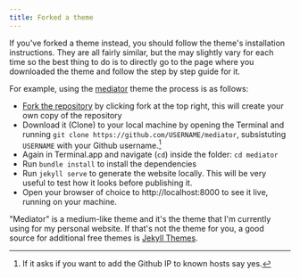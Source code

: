 ```yaml
---
title: Forked a theme
---
```


If you've forked a theme instead, you should follow the theme's installation instructions. They are all fairly similar, but the may slightly vary for each time so the best thing to do is to directly go to the page where you downloaded the theme and follow the step by step guide for it.

For example, using the [mediator](https://github.com/dirkfabisch/mediator) theme the process is as follows:

- [Fork the repository](https://github.com/dirkfabisch/mediator) by clicking fork at the top right, this will create your own copy of the repository
- Download it (Clone) to your local machine by opening the Terminal and running `git clone https://github.com/USERNAME/mediator`, subsistuting `USERNAME` with your Github username.[^4]
- Again in Terminal.app and navigate (`cd`) inside the folder: `cd mediator`
- Run `bundle install` to install the dependencies
- Run `jekyll serve` to generate the website locally. This will be very useful to test how it looks before publishing it.
- Open your browser of choice to http://localhost:8000 to see it live, running on your machine.

"Mediator" is a medium-like theme and it's the theme that I'm currently using for my personal website. If that's not the theme for you, a good source for additional free themes is [Jekyll Themes](https://jekyllthemes.io/).

[^4]: If it asks if you want to add the Github IP to known hosts say yes.
